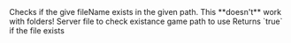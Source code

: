 <function name="Exists" parent="filesystem" type="libraryfunc">
	<description>
		Checks if the give fileName exists in the given path.
		<note>
			This **doesn't** work with folders!
		</note>
		<added version="0.4"></added>
	</description>
	<realm>Server</realm>
	<args>
		<arg name="fileName" type="string">file to check existance</arg>
		<arg name="gamePath" type="string">game path to use</arg>
	</args>
	<rets>
		<ret name="exists" type="boolean">Returns `true` if the file exists</ret>
	</rets>
</function>